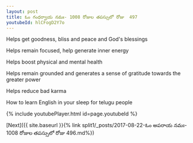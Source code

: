 ```yaml
---
layout: post
title: ఓం గంధర్వాయ నమః- 1008 రోజుల తపస్సులో రోజు  497
youtubeId: hlCFogD2Y7o
---
```

 
 
Helps get goodness, bliss and peace and God's blessings
 
Helps remain focused, help generate inner energy 
 
Helps boost physical and mental health 
 
Helps remain grounded and generates a sense of gratitude towards the greater power 
 
Helps reduce bad karma
 
How to learn English in your sleep for telugu people
 
 
 
 


{% include youtubePlayer.html id=page.youtubeId %}
 
[Next]({{ site.baseurl }}{% link split1/_posts/2017-08-22-ఓం అపరాయ నమః- 1008 రోజుల తపస్సులో రోజు  496.md%})
 
